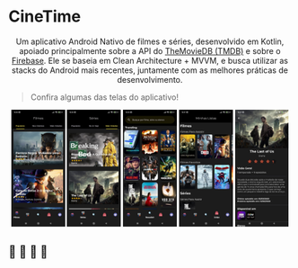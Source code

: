 # CineTime

<p align="center">
Um aplicativo Android Nativo de filmes e séries, desenvolvido em Kotlin, apoiado principalmente sobre a API do <a href="https://www.themoviedb.org/documentation/api">TheMovieDB (TMDB)</a>
e sobre o <a href="https://firebase.google.com/?hl=pt-br">Firebase</a>. Ele se baseia em Clean Architecture + MVVM, e busca utilizar as stacks do Android mais recentes, juntamente com as 
melhores práticas de desenvolvimento.
</p>

> Confira algumas das telas do aplicativo!

<p align="center">
<img src="art/pop_movies.jpeg" width="19%"/> <img src="art/top_rated_series.jpeg" width="19%"/> <img src="art/trending.jpeg" width="19%"/> <img src="art/my_lists.jpeg" width="19%"/> <img src="art/serie_details.jpeg" width="19%"/>
</p>


## :construction: :construction: :construction: :construction: